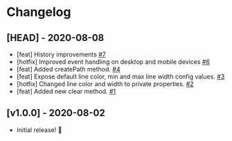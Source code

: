 # Changelog

## [HEAD] - 2020-08-08

- [feat] History improvements [#7](https://github.com/neogeek/drawtheline/pull/7)
- [hotfix] Improved event handling on desktop and mobile devices [#6](https://github.com/neogeek/drawtheline/pull/6)
- [feat] Added createPath method. [#4](https://github.com/neogeek/drawtheline/pull/4)
- [feat] Expose default line color, min and max line width config values. [#3](https://github.com/neogeek/drawtheline/pull/3)
- [hotfix] Changed line color and width to private properties. [#2](https://github.com/neogeek/drawtheline/pull/2)
- [feat] Added new clear method. [#1](https://github.com/neogeek/drawtheline/pull/1)

## [v1.0.0] - 2020-08-02

- Initial release! 🎉
